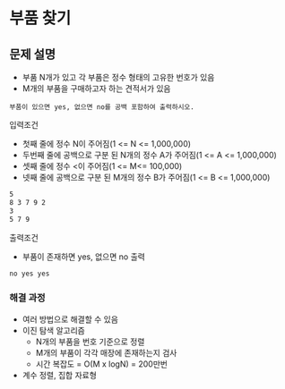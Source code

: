# 부품 찾기

## 문제 설명

* 부품 N개가 있고 각 부품은 정수 형태의 고유한 번호가 있음
* M개의 부품을 구매하고자 하는 견적서가 있음

`부품이 있으면 yes, 없으면 no를 공백 포함하여 출력하시오.`

입력조건

* 첫째 줄에 정수 N이 주어짐(1 <= N <= 1,000,000)
* 두번째 줄에 공백으로 구분 된 N개의 정수 A가 주어짐(1 <= A <= 1,000,000)
* 셋째 줄에 정수 <이 주어짐(1 <= M<= 100,000)
* 넷째 줄에 공백으로 구분 된 M개의 정수 B가 주어짐(1 <= B <= 1,000,000)

```txt
5
8 3 7 9 2
3
5 7 9
```

출력조건

* 부품이 존재하면 yes, 없으면 no 출력

```txt
no yes yes
```

### 해결 과정

* 여러 방법으로 해결할 수 있음
* 이진 탐색 알고리즘
  * N개의 부품을 번호 기준으로 정렬
  * M개의 부품이 각각 매장에 존재하는지 검사
  * 시간 복잡도 = O(M x logN) = 200만번
* 계수 정렬, 집합 자료형
